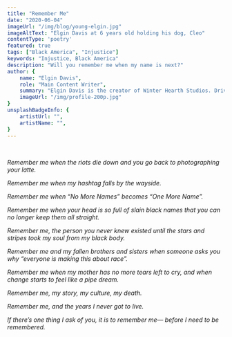 ```yaml
---
title: "Remember Me"
date: "2020-06-04"
imageUrl: "/img/blog/young-elgin.jpg"
imageAltText: "Elgin Davis at 6 years old holding his dog, Cleo"
contentType: 'poetry'
featured: true
tags: ["Black America", "Injustice"]
keywords: "Injustice, Black America"
description: "Will you remember me when my name is next?"
author: {
    name: "Elgin Davis",
    role: "Main Content Writer",
    summary: "Elgin Davis is the creator of Winter Hearth Studios. Driven by a passionate spirit and boundless curiosity, Davis' work seeks to explore the depths of humanity and what it might look like to live a hyper-meaningful existence here on earth.",
    imageUrl: "/img/profile-200p.jpg" 
}
unsplashBadgeInfo: {
    artistUrl: "",
    artistName: "",
}
---
```


<br />


*Remember me when the riots die down and you go back to photographing your latte.*  <br />

*Remember me when my hashtag falls by the wayside.*  <br />

*Remember me when “No More Names” becomes “One More Name”.*  <br />

*Remember me when your head is so full of slain black names that you can no longer keep them all straight.*  <br />

*Remember me, the person you never knew existed until the stars and stripes took my soul from my black body.*  <br />

*Remember me and my fallen brothers and sisters when someone asks you why “everyone is making this about race”.*  <br />

*Remember me when my mother has no more tears left to cry, and when change starts to feel like a pipe dream.*  <br />

*Remember me, my story, my culture, my death.*  <br />

*Remember me, and the years I never got to live.*  <br />

*If there’s one thing I ask of you, it is to remember me— before I need to be remembered.*  <br />

<div style="padding-bottom: 40%" />